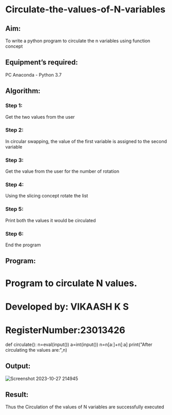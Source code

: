 # Circulate-the-values-of-N-variables
## Aim:
To write a python program to circulate the n variables using function concept
## Equipment’s required:
PC
Anaconda - Python 3.7
## Algorithm: 
### Step 1: 
Get the two values from the user
### Step 2: 
In circular swapping, the value of the first variable is assigned to the second variable
### Step 3: 
Get the value from the user for the number of rotation
### Step 4: 
Using the slicing concept rotate the list
### Step 5: 
Print both the values it would be circulated
### Step 6: 
End the program
## Program:
# Program to circulate N values.
# Developed by: VIKAASH K S
# RegisterNumber:23013426
def circulate():
    n=eval(input())
    a=int(input())
    n=n[a:]+n[:a]
    print("After circulating the values are:",n)
## Output:
![Screenshot 2023-10-27 214945](https://github.com/Vikaash19/Circulate-the-values-of-N-variables/assets/148514589/7a3d0a3c-6a54-4a8a-9591-9573d9fc36fa)
## Result:
Thus the Circulation of the values of N variables are successfully executed
